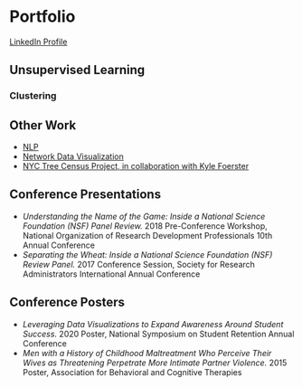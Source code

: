 # Portfolio

[LinkedIn Profile](https://www.linkedin.com/in/elizabeth-seidle/) <br/>

## Unsupervised Learning

### Clustering

## Other Work
- [NLP](OtherProjects/COVID_Pubs_Wk_4.ipynb)
- [Network Data Visualization](https://github.com/ElizabethSeidle/Portfolio/tree/master/Network%20Graphic)
- [NYC Tree Census Project, in collaboration with Kyle Foerster](https://github.com/kbfoerster/nyctrees)

## Conference Presentations
- *Understanding the Name of the Game: Inside a National Science Foundation (NSF) Panel Review.* 2018 Pre-Conference Workshop, National Organization of Research Development Professionals 10th Annual Conference
- *Separating the Wheat: Inside a National Science Foundation (NSF) Review Panel.* 2017 Conference Session, Society for Research Administrators International Annual Conference

## Conference Posters
- *Leveraging Data Visualizations to Expand Awareness Around Student Success.* 2020 Poster, National Symposium on Student Retention Annual Conference
- *Men with a History of Childhood Maltreatment Who Perceive Their Wives as Threatening Perpetrate More Intimate Partner Violence.* 2015 Poster, Association for Behavioral and Cognitive Therapies		


